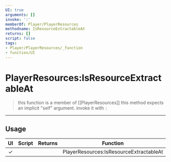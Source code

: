 ```yaml
---
UI: true
arguments: []
invoke: ':'
memberOf: Player/PlayerResources
methodname: IsResourceExtractableAt
returns: []
script: false
tags:
- Player/PlayerResources/_function
- function/UI
---
```

# PlayerResources:IsResourceExtractableAt
> this function is a member of [[PlayerResources]]
> this method expects an implicit "self" argument. invoke it with `:`
-----
## Usage
|  UI | Script | Returns | Function | Arguments |
|:---:|:------:|-------:|:--------:|:---------|
|✓| ||PlayerResources:IsResourceExtractableAt||
